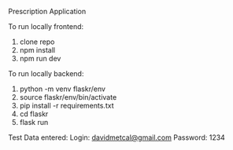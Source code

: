 Prescription Application

To run locally frontend:

1. clone repo
2. npm install
3. npm run dev

To run locally backend:

1. python -m venv flaskr/env
2. source flaskr/env/bin/activate
3. pip install -r requirements.txt
4. cd flaskr
5. flask run

Test Data entered:
Login: davidmetcal@gmail.com
Password: 1234
